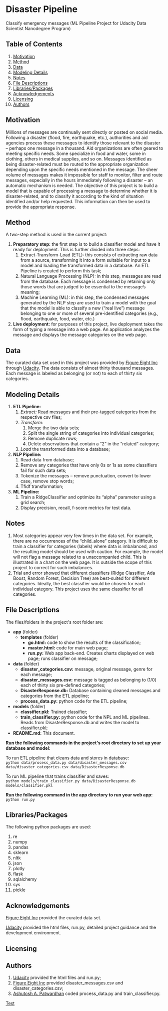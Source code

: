 # Disaster Pipeline #
Classify emergency messages (ML Pipeline Project for Udacity Data Scientist Nanodegree Program)


## Table of Contents ##
1.	[Motivation](#motivation)
2.	[Method](#method)
3.	[Data](#data)
4.	[Modeling Details](#modeling_details)
5.	[Notes](#notes)
6.	[File Descriptions](#file_descriptions)
7.	[Libraries/Packages](#libraries_packages)
8.	[Acknowledgements](#acknowledgements)
9.  [Licensing](#licensing)
10.  [Authors](#authors)


## Motivation<a name="motivation"></a> ##
Millions of messages are continually sent directly or posted on social media. Following a disaster (flood, fire, earthquake, etc.), authorities and aid agencies process these messages to identify those relevant to the disaster – perhaps one message in a thousand.
Aid organizations are often geared to meeting specific needs. Some specialize in food and water, some in clothing, others in medical supplies, and so on. Messages identified as being disaster-related must be routed to the appropriate organization depending upon the specific needs mentioned in the message.
The sheer volume of messages makes it impossible for staff to monitor, filter and route messages, especially in the hours immediately following a disaster – an automatic mechanism is needed. The objective of this project is to build a model that is capable of processing a message to determine whether it is disaster-related, and to classify it according to the kind of situation identified and/or help requested. This information can then be used to provide the appropriate response.


## Method<a name="method"></a> ##
A two-step method is used in the current project:
1. **Preparatory step:** the first step is to build a classifier model and have it ready for deployment. This is further divided into three steps:
    1. Extract-Transform-Load (ETL): this consists of extracting raw data from a source, transforming it into a form suitable for input to a model and loading the transformed data in a database. An ETL Pipeline is created to perform this task;
    2. Natural Language Processing (NLP): in this step, messages are read from the database. Each message is condensed by retaining only those words that are judged to be essential to the message’s meaning;
    3.	Machine Learning (ML): in this step, the condensed messages generated by the NLP step are used to train a model with the goal that the model is able to classify a new (“real live”) message belonging to one or more of several pre-identified categories (e.g., flood, earthquake, food, water, etc.)
2.	**Live deployment:** for purposes of this project, live deployment takes the form of typing a message into a web page. An application analyzes the message and displays the message categories on the web page.


## Data<a name="data"></a> ##
The curated data set used in this project was provided by [Figure Eight Inc](https://www.figure-eight.com) through [Udacity](http://www.udacity.com). The data consists of almost thirty thousand messages. Each message is labeled as belonging (or not) to each of thirty six categories.


## Modeling Details<a name="modeling_details"></a> ##
1.	**ETL Pipeline:**
    1.	*Extract:* Read messages and their pre-tagged categories from the respective csv files;
    2.	*Transform:*
        1.	Merge the two data sets;
        2.	Split the single string of categories into individual categories;
        3.	Remove duplicate rows;
        4.	Delete observations that contain a “2” in the “related” category;
    3.	*Load* the transformed data into a database;
2.	**NLP Pipeline:**
    1.	Read data from database;
    2.	Remove any categories that have only 0s or 1s as some classifiers fail for such data sets;
    3.	Tokenize the messages – remove punctuation, convert to lower case, remove stop words;
    4.	Tfidf transformation;
3.	**ML Pipeline:**
    1.	Train a RidgeClassifier and optimize its “alpha” parameter using a grid search;
    2.	Display precision, recall, f-score metrics for test data.


## Notes<a name="notes"></a> ##
1. Most categories appear very few times in the data set. For example, there are no occurrences of the “child_alone” category. It is difficult to train a classifier for categories (labels) where data is imbalanced, and the resulting model should be used with caution. For example, the model will not flag a message related to a unaccompanied child. This is illustrated in a chart on the web page. It is outside the scope of this project to correct for such imbalances.
2. Trial and error showed that different classifiers (Ridge Classifier, Ada Boost, Random Forest, Decision Tree) are best-suited for different categories. Ideally, the best classifier would be chosen for each individual category. This project uses the same classifier for all categories.


## File Descriptions<a name="file_descriptions"></a> ##
The files/folders in the project's root folder are:
*	**app** (folder)
    *	**templates** (folder)
        *	**go.html:** code to show the results of the classification;
        *	**master.html:** code for main web page;
        * **run.py:** Web app back-end. Creates charts displayed on web page; runs classifier on message;
*	**data** (folder)
    * **disaster_categories.csv:** message, original message, genre for each message;
    * **disaster_messages.csv:** message is tagged as belonging to (1/0) each of thirty six pre-defined categories;
    * **DisasterResponse.db:** Database containing cleaned messages and categories from the ETL pipeline;
    * **process_data.py:** python code for the ETL pipeline;
*	**models** (folder)
    * **classifier.pkl:** Trained classifier;
    * **train_classifier.py:** python code for the NPL and ML pipelines. Reads from DisasterResponse.db and writes the model to classifier.pkl;
*	**README.md:** This document.

**Run the following commands in the project's root directory to set up your database and model:**

To run ETL pipeline that cleans data and stores in database:  
`python data/process_data.py data/disaster_messages.csv data/disaster_categories.csv data/DisasterResponse.db`

To run ML pipeline that trains classifier and saves:  
`python models/train_classifier.py data/DisasterResponse.db models/classifier.pkl`

**Run the following command in the app directory to run your web app:**  
`python run.py`


## Libraries/Packages<a name="libraries_packages"></a> ##
The following python packages are used:
1.	re
2.	numpy
3.	pandas
4.	sklearn
5.	nltk
6.	json
7.	plotly
8.	flask
9.	sqlalchemy
10.	sys
11.	pickle


## Acknowledgements<a name="acknowledgements"></a> ##
[Figure Eight Inc](https://www.figure-eight.com) provided the curated data set.

[Udacity](http://www.udacity.com) provided the html files, run.py, detailed project guidance and the development environment.


## Licensing<a name="licensing"></a> ##


## Authors<a name="authors"></a> ##
1. [Udacity](http://www.udacity.com) provided the html files and run.py;
2. [Figure Eight Inc](https://www.figure-eight.com) provided disaster_messages.csv and disaster_categories.csv;
3. [Ashutosh A. Patwardhan](https://github.com/a1pat) coded process_data.py and train_classifier.py.

<a href="http://www.udacity.com" target="_blank">Test</a>
